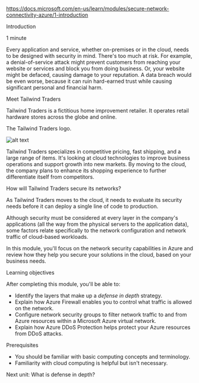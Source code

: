https://docs.microsoft.com/en-us/learn/modules/secure-network-connectivity-azure/1-introduction


Introduction

1 minute

Every application and service, whether on-premises or in the cloud, needs to be designed with security in mind. There's too much at risk. For example, a denial-of-service attack might prevent customers from reaching your website or services and block you from doing business. Or, your website might be defaced, causing damage to your reputation. A data breach would be even worse, because it can ruin hard-earned trust while causing significant personal and financial harm.


Meet Tailwind Traders

Tailwind Traders is a fictitious home improvement retailer. It operates retail hardware stores across the globe and online.

The Tailwind Traders logo.

![alt text](https://docs.microsoft.com/en-us/learn/azure-fundamentals/shared/media/tailwind-traders-logo.png)

Tailwind Traders specializes in competitive pricing, fast shipping, and a large range of items. It's looking at cloud technologies to improve business operations and support growth into new markets. By moving to the cloud, the company plans to enhance its shopping experience to further differentiate itself from competitors.


How will Tailwind Traders secure its networks?

As Tailwind Traders moves to the cloud, it needs to evaluate its security needs before it can deploy a single line of code to production.

Although security must be considered at every layer in the company's applications (all the way from the physical servers to the application data), some factors relate specifically to the network configuration and network traffic of cloud-based workloads.

In this module, you'll focus on the network security capabilities in Azure and review how they help you secure your solutions in the cloud, based on your business needs.


Learning objectives

After completing this module, you'll be able to:
* Identify the layers that make up a <em>defense in depth</em> strategy.
* Explain how Azure Firewall enables you to control what traffic is allowed on the network.
* Configure network security groups to filter network traffic to and from Azure resources within a Microsoft Azure virtual network.
* Explain how Azure DDoS Protection helps protect your Azure resources from DDoS attacks.


Prerequisites
* You should be familiar with basic computing concepts and terminology.
* Familiarity with cloud computing is helpful but isn't necessary.


Next unit: What is defense in depth?
